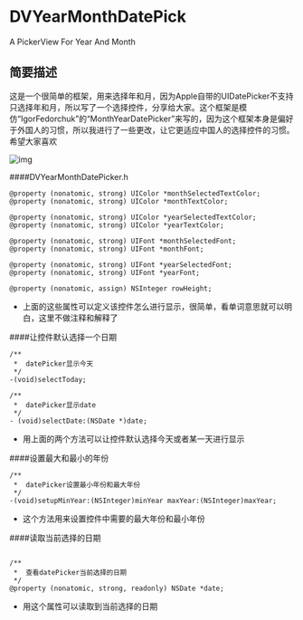 # DVYearMonthDatePick
A PickerView For Year And Month

简要描述
---------------------
这是一个很简单的框架，用来选择年和月，因为Apple自带的UIDatePicker不支持只选择年和月，所以写了一个选择控件，分享给大家。这个框架是模仿“IgorFedorchuk”的“MonthYearDatePicker”来写的，因为这个框架本身是偏好于外国人的习惯，所以我进行了一些更改，让它更适应中国人的选择控件的习惯。希望大家喜欢

![img](http://d.pr/i/16n8m+ "img")

####DVYearMonthDatePicker.h
```
@property (nonatomic, strong) UIColor *monthSelectedTextColor;
@property (nonatomic, strong) UIColor *monthTextColor;

@property (nonatomic, strong) UIColor *yearSelectedTextColor;
@property (nonatomic, strong) UIColor *yearTextColor;

@property (nonatomic, strong) UIFont *monthSelectedFont;
@property (nonatomic, strong) UIFont *monthFont;

@property (nonatomic, strong) UIFont *yearSelectedFont;
@property (nonatomic, strong) UIFont *yearFont;

@property (nonatomic, assign) NSInteger rowHeight;

```
* 上面的这些属性可以定义该控件怎么进行显示，很简单，看单词意思就可以明白，这里不做注释和解释了

####让控件默认选择一个日期
```
/**
 *  datePicker显示今天
 */
-(void)selectToday;

/**
 *  datePicker显示date
 */
- (void)selectDate:(NSDate *)date;

```
* 用上面的两个方法可以让控件默认选择今天或者某一天进行显示

####设置最大和最小的年份
```
/**
 *  datePicker设置最小年份和最大年份
 */
-(void)setupMinYear:(NSInteger)minYear maxYear:(NSInteger)maxYear;

```
* 这个方法用来设置控件中需要的最大年份和最小年份

####读取当前选择的日期
```

/**
 *  查看datePicker当前选择的日期
 */
@property (nonatomic, strong, readonly) NSDate *date;

```
* 用这个属性可以读取到当前选择的日期
